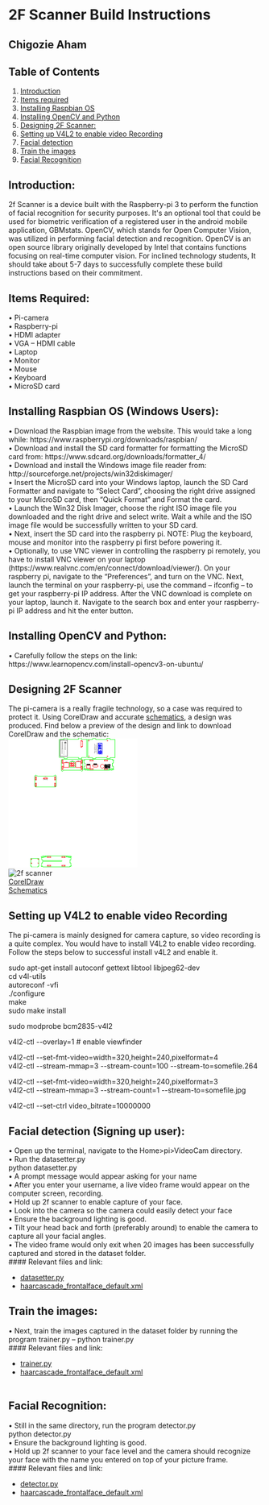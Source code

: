 # 2F Scanner Build Instructions <br />
## Chigozie Aham <br />
## Table of Contents<br />
<ol>
<a href="#intro"><li>Introduction</li></a>
<a href="#items"><li>Items required</li></a>
<a href="#OS"><li>Installing Raspbian OS</li></a>
<a href="#opencv"><li>Installing OpenCV and Python</li></a>
<a href="#design"><li>Designing 2F Scanner:</li></a>
<a href="#v4l2"><li>Setting up V4L2 to enable video Recording</li></a>
<a href="#detection"><li>Facial detection</li></a>
<a href="#train"><li>Train the images</li></a>
<a href="#recog"><li>Facial Recognition</li></a>
</ol>

<h2 id="intro">Introduction:</h2>
2f Scanner is a device built with the Raspberry-pi 3 to perform the function of facial recognition for security purposes. It's an optional tool that could be used for biometric verification of a registered user in the android mobile application, GBMstats. OpenCV, which stands for Open Computer Vision, was utilized in performing facial detection and recognition. OpenCV is an open source library originally developed by Intel that contains functions focusing on real-time computer vision. For inclined technology students, It should take about 5-7 days to successfully complete these build instructions based on their commitment.<br />

<h2 id="items">Items Required:</h2>
•	Pi-camera<br />
•	Raspberry-pi<br />
•	HDMI adapter<br />
•	VGA – HDMI cable<br />
•	Laptop<br />
•	Monitor<br />
•	Mouse<br />
•	Keyboard<br />
•	MicroSD card<br />

<h2 id="OS">Installing Raspbian OS (Windows Users):</h2>
•	Download the Raspbian image from the website. This would take a long while: https://www.raspberrypi.org/downloads/raspbian/ <br />
•	Download and install the SD card formatter for formatting the MicroSD card from: https://www.sdcard.org/downloads/formatter_4/ <br />
•	Download and install the Windows image file reader from: http://sourceforge.net/projects/win32diskimager/ <br />
•	Insert the MicroSD card into your Windows laptop, launch the SD Card Formatter and navigate to “Select Card”, choosing the right drive assigned to your MicroSD card, then “Quick Format” and Format the card. <br />
•	Launch the Win32 Disk Imager, choose the right ISO image file you downloaded and the right drive and select write. Wait a while and the ISO image file would be successfully written to your SD card. <br />
•	Next, insert the SD card into the raspberry pi. NOTE: Plug the keyboard, mouse and monitor into the raspberry pi first before powering it. <br />
•	Optionally, to use VNC viewer in controlling the raspberry pi remotely, you have to install VNC viewer on your laptop (https://www.realvnc.com/en/connect/download/viewer/). On your raspberry pi, navigate to the “Preferences”, and turn on the VNC. Next, launch the terminal on your raspberry-pi, use the command – ifconfig – to get your raspberry-pi IP address. After the VNC download is complete on your laptop, launch it. Navigate to the search box and enter your raspberry-pi IP address and hit the enter button. <br />

<h2 id="opencv">Installing OpenCV and Python:</h2>
•	Carefully follow the steps on the link: https://www.learnopencv.com/install-opencv3-on-ubuntu/ <br />

<h2 id="design">Designing 2F Scanner</h2>
The pi-camera is a really fragile technology, so a case was required to protect it. Using CorelDraw and accurate <a href="https://www.raspberrypi-spy.co.uk/2013/05/pi-camera-module-mechanical-dimensions/">schematics</a>, a design was produced. Find below a preview of the design and link to download CorelDraw and the schematic:<br/>
<img src="thumbnail.png" alt="2f scanner design"><br/>
<img src="2fscanner.jpg" alt="2f scanner" width="360dp" height="200dp"><br/>
<a href="https://www.coreldraw.com/en/pages/free-download/">CorelDraw</a><br/>
<a href="https://github.com/goziethelegion/Legion/tree/master/Pi2CaseHumber">Schematics</a><br/>

<h2 id="v4l2">Setting up V4L2 to enable video Recording</h2>
The pi-camera is mainly designed for camera capture, so video recording is a quite complex. You would have to install V4L2 to enable video recording. Follow the steps below to successful install v4L2 and enable it. <br />

sudo apt-get install autoconf gettext libtool libjpeg62-dev<br />
cd v4l-utils<br />
autoreconf -vfi<br />
./configure<br />
make<br />
sudo make install<br />
 
sudo modprobe bcm2835-v4l2<br />

v4l2-ctl --overlay=1 # enable viewfinder<br />

v4l2-ctl --set-fmt-video=width=320,height=240,pixelformat=4<br />
v4l2-ctl --stream-mmap=3 --stream-count=100 --stream-to=somefile.264<br />

v4l2-ctl --set-fmt-video=width=320,height=240,pixelformat=3<br />
v4l2-ctl --stream-mmap=3 --stream-count=1 --stream-to=somefile.jpg<br />

v4l2-ctl --set-ctrl video_bitrate=10000000<br />

<h2 id="detection">Facial detection (Signing up user):</h2>
•	Open up the terminal, navigate to the Home>pi>VideoCam directory.<br />
•	Run the datasetter.py <br />
	python datasetter.py<br />
•	A prompt message would appear asking for your name<br />
•	After you enter your username, a live video frame would appear on the computer screen, recording.<br />
•	Hold up 2f scanner to enable capture of your face.<br />
•	Look into the camera so the camera could easily detect your face<br />
•	Ensure the background lighting is good.<br />
•	Tilt your head back and forth (preferably around) to enable the camera to capture all your facial angles.<br />
•	The video frame would only exit when 20 images has been successfully captured and stored in the dataset folder. <br />
#### Relevant files and link:
<ul>
<a href="https://github.com/goziethelegion/Legion/blob/master/datasetter.py"><li>datasetter.py</li></a>
<a href="https://github.com/goziethelegion/Legion/blob/master/haarcascade_frontalface_default.xml"><li>haarcascade_frontalface_default.xml</li></a>
</ul>

<h2 id="train">Train the images:</h2>
•	Next, train the images captured in the dataset folder by running the program trainer.py – 	python trainer.py<br />
#### Relevant files and link:
<ul>
<a href="https://github.com/goziethelegion/Legion/blob/master/trainer.py"><li>trainer.py</li></a>
<a href="https://github.com/goziethelegion/Legion/blob/master/haarcascade_frontalface_default.xml"><li>haarcascade_frontalface_default.xml</li></a><br/>
</ul>

<h2 id="recog">Facial Recognition:</h2>
•	Still in the same directory, run the program detector.py<br />
python detector.py<br />
•	Ensure the background lighting is good.<br />
•	Hold up 2f scanner to your face level and the camera should recognize your face with the name you entered on top of your picture frame.<br />
#### Relevant files and link:
<ul>
<a href="https://github.com/goziethelegion/Legion/blob/master/detector.py"><li>detector.py</li></a>
<a href="https://github.com/goziethelegion/Legion/blob/master/haarcascade_frontalface_default.xml"><li>haarcascade_frontalface_default.xml</li></a>
</ul>

